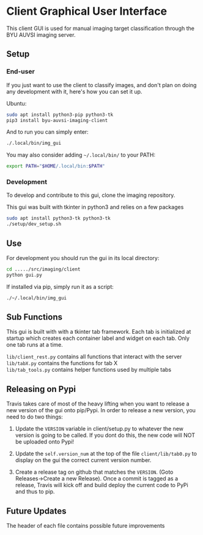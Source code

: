 # Client Graphical User Interface

This client GUI is used for manual imaging target classification through the BYU AUVSI
imaging server.

## Setup

### End-user

If you just want to use the client to classify images, and don't plan on doing
any development with it, here's how you can set it up.

Ubuntu:

```bash
sudo apt install python3-pip python3-tk
pip3 install byu-auvsi-imaging-client
```

And to run you can simply enter:

```bash
./.local/bin/img_gui
```

You may also consider adding `~/.local/bin/` to your PATH:

```bash
export PATH="$HOME/.local/bin:$PATH"
```

### Development

To develop and contribute to this gui, clone the imaging repository.

This gui was built with tkinter in python3 and relies on a few packages

```bash
sudo apt install python3-tk python3-tk
./setup/dev_setup.sh
```

## Use

For development you should run the gui in its local directory:

```bash
cd ...../src/imaging/client
python gui.py
```

If installed via pip, simply run it as a script:

```bash
./~/.local/bin/img_gui
```

## Sub Functions

This gui is built with with a tkinter tab framework. Each tab is initialized at startup which creates each container label and widget on each tab. Only one tab runs at a time.

`lib/client_rest.py` contains all functions that interact with the server  
`lib/tabX.py` contains the functions for tab X  
`lib/tab_tools.py` contains helper functions used by multiple tabs

## Releasing on Pypi

Travis takes care of most of the heavy lifting when you want to release a new version
of the gui onto pip/Pypi. In order to release a new version, you need to do two things:

1. Update the `VERSION` variable in client/setup.py to whatever the new version is going to be called. If you dont do this, the new code will NOT be uploaded onto Pypi!

2. Update the `self.version_num` at the top of the file `client/lib/tab0.py` to
display on the gui the correct current version number.

3. Create a release tag on github that matches the `VERSION`. (Goto Releases->Create a new Release). Once a commit
is tagged as a release, Travis will kick off and build deploy the current code to PyPi and thus to pip.

## Future Updates

The header of each file contains possible future improvements
